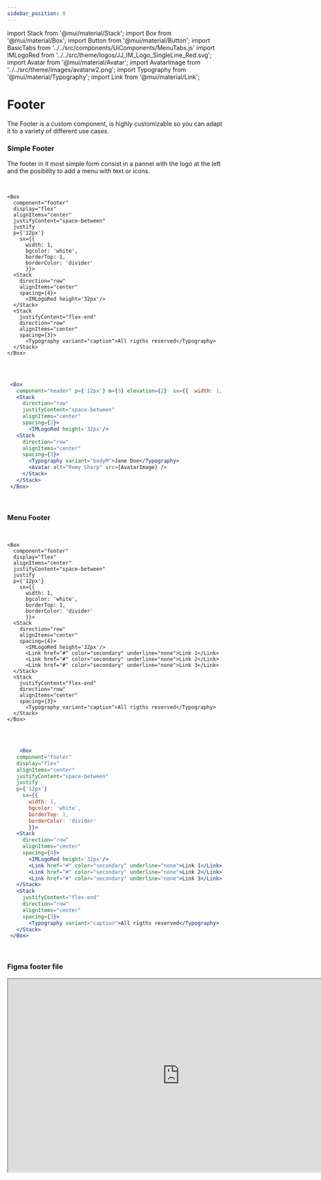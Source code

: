 ```yaml
---
sidebar_position: 0
---
```


import Stack from '@mui/material/Stack';
import Box from '@mui/material/Box';
import Button from '@mui/material/Button';
import BasicTabs from '../../src/components/UiComponents/MenuTabs.js' 
import IMLogoRed from '../../src/theme/logos/JJ_IM_Logo_SingleLine_Red.svg';
import Avatar from '@mui/material/Avatar';
import AvatarImage from '../../src/theme/images/avatarw2.png';
import Typography from '@mui/material/Typography';
import Link from '@mui/material/Link';

# Footer

The Footer is a custom component, is highly customizable so you can adapt it to a variety of different use cases.

### Simple Footer

  The footer in it most simple form consist in a pannel with the logo at the left and the posibility to add a menu with text or icons.
  
  <br/>

    <Box 
      component="footer" 
      display="flex"
      alignItems="center"
      justifyContent="space-between"
      justify
      p={'12px'} 
        sx={{  
          width: 1, 
          bgcolor: 'white', 
          borderTop: 1, 
          borderColor: 'divider'
          }}>
      <Stack 
        direction="row"
        alignItems="center"
        spacing={4}>
          <IMLogoRed height='32px'/>
      </Stack>
      <Stack 
        justifyContent="flex-end"
        direction="row"
        alignItems="center"
        spacing={3}>
          <Typography variant="caption">All rigths reserved</Typography>
      </Stack>
    </Box>

  <br />

   ```jsx

    <Box 
      component="header" p={'12px'} m={3} elevation={2}  sx={{  width: 1, boxShadow: 4, borderRadius: '12px', bgcolor: 'white' }}>
      <Stack 
        direction="row"
        justifyContent="space-between"
        alignItems="center"
        spacing={2}>
          <IMLogoRed height='32px'/>
      <Stack 
        direction="row"
        alignItems="center"
        spacing={3}>
          <Typography variant="bodyM">Jane Doe</Typography>
          <Avatar alt="Remy Sharp" src={AvatarImage} />
        </Stack>
      </Stack>
    </Box>

   ```  
  
  <br />

  ### Menu Footer
  
  <br/>

    <Box 
      component="footer" 
      display="flex"
      alignItems="center"
      justifyContent="space-between"
      justify
      p={'12px'} 
        sx={{  
          width: 1, 
          bgcolor: 'white', 
          borderTop: 1, 
          borderColor: 'divider'
          }}>
      <Stack 
        direction="row"
        alignItems="center"
        spacing={4}>
          <IMLogoRed height='32px'/>
          <Link href="#" color="secondary" underline="none">Link 1</Link>
          <Link href="#" color="secondary" underline="none">Link 2</Link>
          <Link href="#" color="secondary" underline="none">Link 3</Link>
      </Stack>
      <Stack 
        justifyContent="flex-end"
        direction="row"
        alignItems="center"
        spacing={3}>
          <Typography variant="caption">All rigths reserved</Typography>
      </Stack>
    </Box>

  <br />

   ```jsx

       <Box 
      component="footer" 
      display="flex"
      alignItems="center"
      justifyContent="space-between"
      justify
      p={'12px'} 
        sx={{  
          width: 1, 
          bgcolor: 'white', 
          borderTop: 1, 
          borderColor: 'divider'
          }}>
      <Stack 
        direction="row"
        alignItems="center"
        spacing={4}>
          <IMLogoRed height='32px'/>
          <Link href="#" color="secondary" underline="none">Link 1</Link>
          <Link href="#" color="secondary" underline="none">Link 2</Link>
          <Link href="#" color="secondary" underline="none">Link 3</Link>
      </Stack>
      <Stack 
        justifyContent="flex-end"
        direction="row"
        alignItems="center"
        spacing={3}>
          <Typography variant="caption">All rigths reserved</Typography>
      </Stack>
    </Box>

   ```  
  
  <br />

### Figma footer file

<iframe
  height="450"
  width="800"
  src="https://www.figma.com/embed?embed_host=share&url=https%3A%2F%2Fwww.figma.com%2Fdesign%2FIKgg9mk0liILChULi9LvaM%2FComponents-J%2526J---v1.1.0%3Fnode-id%3D2100-9754%26t%3D3vke5nSb5ljYhs16-1"
  allowfullscreen
/>










